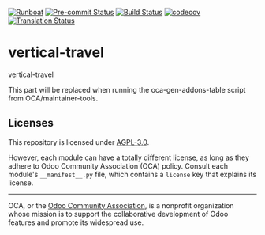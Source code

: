 
[![Runboat](https://img.shields.io/badge/runboat-Try%20me-875A7B.png)](https://runboat.odoo-community.org/builds?repo=OCA/vertical-travel&target_branch=18.0)
[![Pre-commit Status](https://github.com/OCA/vertical-travel/actions/workflows/pre-commit.yml/badge.svg?branch=18.0)](https://github.com/OCA/vertical-travel/actions/workflows/pre-commit.yml?query=branch%3A18.0)
[![Build Status](https://github.com/OCA/vertical-travel/actions/workflows/test.yml/badge.svg?branch=18.0)](https://github.com/OCA/vertical-travel/actions/workflows/test.yml?query=branch%3A18.0)
[![codecov](https://codecov.io/gh/OCA/vertical-travel/branch/18.0/graph/badge.svg)](https://codecov.io/gh/OCA/vertical-travel)
[![Translation Status](https://translation.odoo-community.org/widgets/vertical-travel-18-0/-/svg-badge.svg)](https://translation.odoo-community.org/engage/vertical-travel-18-0/?utm_source=widget)

<!-- /!\ do not modify above this line -->

# vertical-travel

vertical-travel

<!-- /!\ do not modify below this line -->

<!-- prettier-ignore-start -->

[//]: # (addons)

This part will be replaced when running the oca-gen-addons-table script from OCA/maintainer-tools.

[//]: # (end addons)

<!-- prettier-ignore-end -->

## Licenses

This repository is licensed under [AGPL-3.0](LICENSE).

However, each module can have a totally different license, as long as they adhere to Odoo Community Association (OCA)
policy. Consult each module's `__manifest__.py` file, which contains a `license` key
that explains its license.

----
OCA, or the [Odoo Community Association](http://odoo-community.org/), is a nonprofit
organization whose mission is to support the collaborative development of Odoo features
and promote its widespread use.
